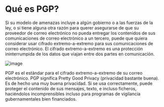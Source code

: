 [Title]: # (Qué es PGP?)
[Difficulty]: # (Avanzado)
[Order]: # (0)

# Qué es PGP?

Si su modelo de amenazas incluye a algún gobierno o a las fuerzas de la ley, o si tiene alguna otra razón para querer asegurarse de que su proveedor de correo electrónico no pueda entregar los contenidos de sus comunicaciones de correo electrónico a un tercero, puede que quiera considerar usar cifrado extremo-a-extremo para sus comunicaciones de correo electrónico. El cifrado extremo-a-extremo es una protección ininterrumpida de los datos que viajan entre dos partes en comunicación.

![image](email3)

PGP es el estándar para el cifrado extremo-a-extremo de su correo electrónico. PGP significa Pretty Good Privacy (privacidad bastante buena). Es de hecho una muy buena privacidad. Si se usa correctamente, puede proteger el contenido de sus mensajes, texto, e incluso ficheros, haciéndolos incomprensibles incluso para programas de vigilancia gubernamentales bien financiados.